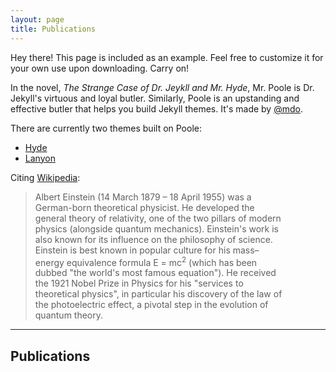 ```yaml
---
layout: page
title: Publications
---
```


<p class="message">
  Hey there! This page is included as an example. Feel free to customize it for your own use upon downloading. Carry on!
</p>

In the novel, *The Strange Case of Dr. Jeykll and Mr. Hyde*, Mr. Poole is Dr. Jekyll's virtuous and loyal butler. Similarly, Poole is an upstanding and effective butler that helps you build Jekyll themes. It's made by [@mdo](https://twitter.com/mdo).

There are currently two themes built on Poole:

* [Hyde](https://hyde.getpoole.com)
* [Lanyon](https://lanyon.getpoole.com)

<html>
  
   <div class="col-md-8">
        Citing <a href="https://en.wikipedia.org/wiki/Albert_Einstein">Wikipedia</a>:
        <blockquote cite="https://en.wikipedia.org/wiki/Albert_Einstein"
                    style="max-width: 80%">
          Albert Einstein (14 March 1879 – 18 April 1955) was a
          German-born theoretical physicist. He developed the
          general theory of relativity, one of the two pillars of
          modern physics (alongside quantum mechanics). Einstein's
          work is also known for its influence on the philosophy of
          science. Einstein is best known in popular culture for his
          mass–energy equivalence formula E = mc<sup>2</sup> (which
          has been dubbed "the world's most famous equation"). He
          received the 1921 Nobel Prize in Physics for his "services
          to theoretical physics", in particular his discovery of
          the law of the photoelectric effect, a pivotal step in the
          evolution of quantum theory.
        </blockquote>

  <hr>

   <h2>Publications</h2>

   <script src="https://bibbase.org/show?bib=https://bibbase.github.io/pubs_without_questionmarks.bib&jsonp=1"></script>

   </div>
   
  </body>
</html>
